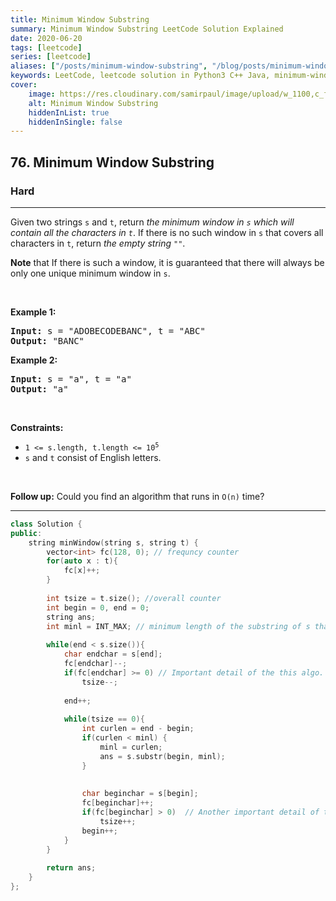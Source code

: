 ```yaml
---
title: Minimum Window Substring
summary: Minimum Window Substring LeetCode Solution Explained
date: 2020-06-20
tags: [leetcode]
series: [leetcode]
aliases: ["/posts/minimum-window-substring", "/blog/posts/minimum-window-substring", "/minimum-window-substring"]
keywords: LeetCode, leetcode solution in Python3 C++ Java, minimum-window-substring solution
cover:
    image: https://res.cloudinary.com/samirpaul/image/upload/w_1100,c_fit,co_rgb:FFFFFF,l_text:Arial_70_bold:Minimum Window Substring/problem-solving.webp
    alt: Minimum Window Substring
    hiddenInList: true
    hiddenInSingle: false
---
```



<h2>76. Minimum Window Substring</h2><h3>Hard</h3><hr><div><p>Given two strings <code>s</code> and <code>t</code>, return <em>the minimum window in <code>s</code> which will contain all the characters in <code>t</code></em>. If there is no such window in <code>s</code> that covers all characters in <code>t</code>, return <em>the empty string <code>""</code></em>.</p>

<p><strong>Note</strong> that If there is such a window, it is&nbsp;guaranteed that there will always be only one unique minimum window in <code>s</code>.</p>

<p>&nbsp;</p>
<p><strong>Example 1:</strong></p>
<pre><strong>Input:</strong> s = "ADOBECODEBANC", t = "ABC"
<strong>Output:</strong> "BANC"
</pre><p><strong>Example 2:</strong></p>
<pre><strong>Input:</strong> s = "a", t = "a"
<strong>Output:</strong> "a"
</pre>
<p>&nbsp;</p>
<p><strong>Constraints:</strong></p>

<ul>
	<li><code>1 &lt;= s.length, t.length &lt;= 10<sup>5</sup></code></li>
	<li><code>s</code> and <code>t</code> consist of English letters.</li>
</ul>

<p>&nbsp;</p>
<strong>Follow up:</strong> Could you find an algorithm that runs in <code>O(n)</code> time?</div>

---




```cpp
class Solution {
public:
    string minWindow(string s, string t) {
        vector<int> fc(128, 0); // frequncy counter
        for(auto x : t){
            fc[x]++;
        }
        
        int tsize = t.size(); //overall counter
        int begin = 0, end = 0;
        string ans;
        int minl = INT_MAX; // minimum length of the substring of s that contains t.
        
        while(end < s.size()){
            char endchar = s[end];
            fc[endchar]--;
            if(fc[endchar] >= 0) // Important detail of the this algo.
                tsize--;
            
            end++;
            
            while(tsize == 0){
                int curlen = end - begin;
                if(curlen < minl) {
                    minl = curlen;
                    ans = s.substr(begin, minl);
                }
                
                
                char beginchar = s[begin];
                fc[beginchar]++;
                if(fc[beginchar] > 0)  // Another important detail of the this algo.
                    tsize++;
                begin++;
            }
        }
        
        return ans;
    }
};
```
